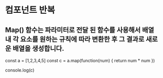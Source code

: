 # 컴포넌트 반복

## Map() 함수는 파라미터로 전달 된 함수를 사용해서 배열 내 각 요소를 원하는 규칙에 따라 변환한 후 그 결과로 새로운 배열을 생성합니다.

const a = [1,2,3,4,5]
const c = a.map(function(num) {
    return num * num
})

console.log(c) 

